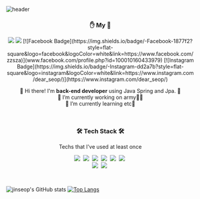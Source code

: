 ![header](https://capsule-render.vercel.app/api?type=waving&color=21bacc&height=200&section=header&text=JinSeop%20Kim&fontSize=65&fontColor=0b2e3d)


<h3 align="center">✋ My 🤚</h3>
<div align="center">
  <a href="https://cnu-jinseop.tistory.com/" target="_blank"><img src="https://img.shields.io/badge/Blog-gray?style=flat-square&logo=TV%20Time&logoColor=white&link=https://cnu-jinseop.tistory.com/"/></a>
  <a href="mailto:tjq2702@naver.com" target="_blank"><img src="https://img.shields.io/badge/tjq2702@naver.com-03C75A?style=flat-square&logo=Naver&logoColor=white&link=tjq2702@naver.com"/></a>
  [![Facebook Badge](https://img.shields.io/badge/-Facebook-1877f2?style=flat-square&logo=facebook&logoColor=white&link=https://www.facebook.com/zzsza)](www.facebook.com/profile.php?id=100010160433979) 
[![Instagram Badge](https://img.shields.io/badge/-Instagram-dd2a7b?style=flat-square&logo=instagram&logoColor=white&link=https://www.instagram.com/dear_seop/)](https://www.instagram.com/dear_seop/) 
</div>
<p align="center">
  👋 Hi there! I'm <b>back-end developer</b> using Java Spring and Jpa. 🚀<br/>
  🔭 I’m currently working on army💂‍♂️<br/>
  🌱 I’m currently learning etc🌱<br/>
</p>
</br>

<h3 align="center">🛠 Tech Stack 🛠</h3>
<p align="center"> Techs that I've used at least once </p>

<p align="center">
  <img src="https://img.shields.io/badge/Python-3766AB?style=flat-square&logo=Python&logoColor=white"/></a>&nbsp 
  <img src="https://img.shields.io/badge/Java-007396?style=flat-square&logo=Java&logoColor=white"/></a>&nbsp 
  <img src="https://img.shields.io/badge/C++-00599C?style=flat-square&logo=C%2B%2B&logoColor=white"/></a>&nbsp 
  <img src="https://img.shields.io/badge/C-A8B9CC?style=flat-square&logo=C&logoColor=white"/></a>&nbsp 
  <img src="https://img.shields.io/badge/Javascript-ffb13b?style=flat-square&logo=javascript&logoColor=white"/></a>&nbsp 
  <img src="https://img.shields.io/badge/css-1572B6?style=flat-square&logo=css3&logoColor=white"/></a>&nbsp 
  <br>
  <img src="https://img.shields.io/badge/SpringBoot-6DB33F?style=flat-square&logo=Spring&logoColor=white"/></a>&nbsp 
  <img src="https://img.shields.io/badge/Mysql-E6B91E?style=flat-square&logo=MySql&logoColor=white"/></a>&nbsp 
</p>

<br>

![jinseop's GitHub stats](https://github-readme-stats.vercel.app/api?username=kim-jin-seop&show_icons=true&theme=highcontrast)
[![Top Langs](https://github-readme-stats.vercel.app/api/top-langs/?username=kim-jin-seop&layout=compact)](https://github.com/anuraghazra/github-readme-stats)
